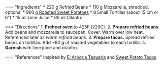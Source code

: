 === "Ingredients"
    * 220 g Refried Beans
    * 110 g Mozzarella, shredded, optional
    * 900 g [Roasted Sweet Potatoes](../sides/roasted-potatoes.md)
    * 8 Small Tortillas (about 15 cm or 6")
    * 15 ml Lime Juice
    * 60 ml Cilantro

=== "Directions"
    1. **Preheat oven** to 425F (220C).
    2. **Prepare refried beans**. Add beans and mozzarella to saucepan. Cover. Warm over low heat. Referenced later as *warm refried beans*.
    3. **Prepare tacos.** Spread refried beans on tortillas. Add ~80 g of roasted vegetables to each tortilla.
    4. **Garnish** with lime juice and cilantro.

=== "References"
    Inspired by [El Arboria Taqueria](https://goo.gl/maps/5rY1W9N4L1KLBRGN8) and [Sweet Potato Tacos](https://smittenkitchen.com/2018/03/sweet-potato-tacos/).
